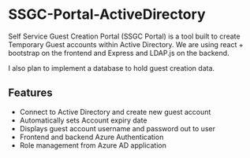# SSGC-Portal-ActiveDirectory

Self Service Guest Creation Portal (SSGC Portal) is a tool built to create Temporary Guest accounts within Active Directory. We are using react + bootstrap on the frontend and Express and LDAP.js on the backend.

I also plan to implement a database to hold guest creation data. 

## Features
- Connect to Active Directory and create new guest account
- Automatically sets Account expiry date
- Displays guest account username and password out to user
- Frontend and backend Azure Authentication 
- Role management from Azure AD application

